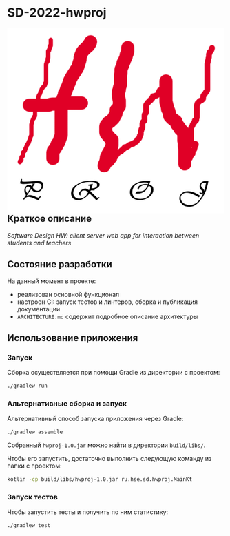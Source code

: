 # SD-2022-hwproj

<img src="hwproj-logo.png" align="right"  alt="hwproj logo"/>

## Краткое описание
_Software Design HW: client server web app for interaction between students and teachers_

[//]: # (**[Ссылка на документацию]&#40;https://glebsolovev.github.io/RGB-rogue-like-game/&#41;**)

## Состояние разработки
На данный момент в проекте:
- реализован основной функционал
- настроен CI: запуск тестов и линтеров, сборка и публикация документации
- `ARCHITECTURE.md` содержит подробное описание архитектуры

[//]: # (задокументирован и покрыт тестами)

## Использование приложения
### Запуск
Сборка осуществляется при помощи Gradle из директории с проектом:
```bash
./gradlew run
```

### Альтернативные сборка и запуск
Альтернативный способ запуска приложения через Gradle:
```bash
./gradlew assemble
```
Собранный `hwproj-1.0.jar` можно найти в директории `build/libs/`.

Чтобы его запустить, достаточно выполнить следующую команду из папки с проектом:
```bash
kotlin -cp build/libs/hwproj-1.0.jar ru.hse.sd.hwproj.MainKt
```

### Запуск тестов
Чтобы запустить тесты и получить по ним статистику:
```bash
./gradlew test
```
